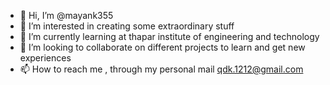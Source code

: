 - 👋 Hi, I’m @mayank355
- 👀 I’m interested in creating some extraordinary stuff
- 🌱 I’m currently learning at thapar institute of engineering and technology
- 💞️ I’m looking to collaborate on different projects to learn and get new experiences
- 📫 How to reach me , through my personal mail qdk.1212@gmail.com

<!---
mayank355/mayank355 is a ✨ special ✨ repository because its `README.md` (this file) appears on your GitHub profile.
You can click the Preview link to take a look at your changes.
--->
